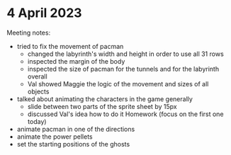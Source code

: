 # 4 April 2023
Meeting notes:
  * tried to fix the movement of pacman 
    * changed the labyrinth's width and height in order to use all 31 rows
    * inspected the margin of the body
    * inspected the size of pacman for the tunnels and for the labyrinth overall
    * Val showed Maggie the logic of the movement and sizes of all objects
  * talked about animating the characters in the game generally
    * slide between two parts of the sprite sheet by 15px
    * discussed Val's idea how to do it
Homework (focus on the first one today)
  * animate pacman in one of the directions 
  * animate the power pellets
  * set the starting positions of the ghosts

